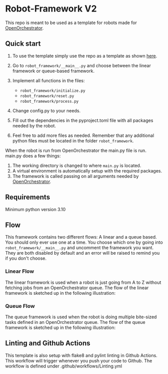 # Robot-Framework V2

This repo is meant to be used as a template for robots made for [OpenOrchestrator](https://github.com/itk-dev-rpa/OpenOrchestrator).

## Quick start

1. To use the template simply use the repo as a template as shown [here](https://docs.github.com/en/repositories/creating-and-managing-repositories/creating-a-repository-from-a-template).

2. Go to `robot_framework/__main__.py` and choose between the linear framework or queue-based framework.

3. Implement all functions in the files:
    * `robot_framework/initialize.py`
    * `robot_framework/reset.py`
    * `robot_framework/process.py`

4. Change config.py to your needs.

5. Fill out the dependencies in the pyproject.toml file with all packages needed by the robot.

6. Feel free to add more files as needed. Remember that any additional python files must
be located in the folder `robot_framework`.

When the robot is run from OpenOrchestrator the main.py file is run.
main.py does a few things:
1. The working directory is changed to where `main.py` is located.
2. A virtual environment is automatically setup with the required packages.
3. The framework is called passing on all arguments needed by [OpenOrchestrator](https://github.com/itk-dev-rpa/OpenOrchestrator).

## Requirements
Minimum python version 3.10

## Flow

This framework contains two different flows: A linear and a queue based.
You should only ever use one at a time. You choose which one by going into `robot_framework/__main__.py`
and uncomment the framework you want. They are both disabled by default and an error will be
raised to remind you if you don't choose.

### Linear Flow

The linear framework is used when a robot is just going from A to Z without fetching jobs from an
OpenOrchestrator queue.
The flow of the linear framework is sketched up in the following illustration:

<!-- ![Linear Flow diagram](Illustrations/Robot-Framework.svg) -->

### Queue Flow

The queue framework is used when the robot is doing multiple bite-sized tasks defined in an
OpenOrchestrator queue.
The flow of the queue framework is sketched up in the following illustration:

<!-- ![Queue Flow diagram](Illustrations/Robot-Queue-Framework.drawio.svg) -->

## Linting and Github Actions

This template is also setup with flake8 and pylint linting in Github Actions.
This workflow will trigger whenever you push your code to Github.
The workflow is defined under .github/workflows/Linting.yml

